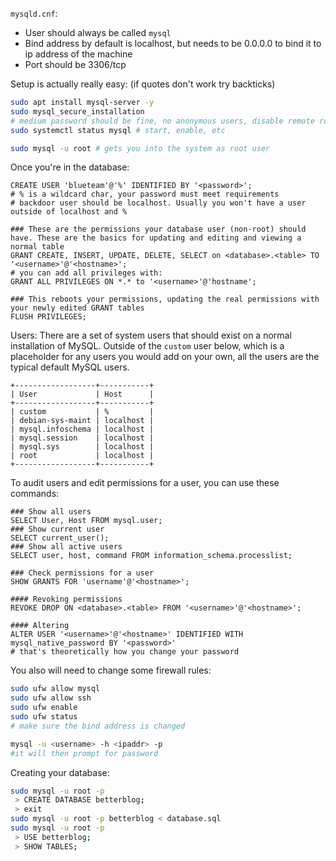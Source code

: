 `mysqld.cnf`:
- User should always be called `mysql`
- Bind address by default is localhost, but needs to be 0.0.0.0 to bind it to ip address of the machine
- Port should be 3306/tcp

Setup is actually really easy: (if quotes don't work try backticks)
```sh
sudo apt install mysql-server -y
sudo mysql_secure_installation
# medium password should be fine, no anonymous users, disable remote root login, remove test database, reload permissions
sudo systemctl status mysql # start, enable, etc

sudo mysql -u root # gets you into the system as root user
```

Once you're in the database:
```mysql
CREATE USER 'blueteam'@'%' IDENTIFIED BY '<password>';
# % is a wildcard char, your password must meet requirements
# backdoor user should be localhost. Usually you won't have a user outside of localhost and %

### These are the permissions your database user (non-root) should have. These are the basics for updating and editing and viewing a normal table
GRANT CREATE, INSERT, UPDATE, DELETE, SELECT on <database>.<table> TO '<username>'@'<hostname>';
# you can add all privileges with:
GRANT ALL PRIVILEGES ON *.* to '<username>'@'hostname';

### This reboots your permissions, updating the real permissions with your newly edited GRANT tables
FLUSH PRIVILEGES;
```

Users:
There are a set of system users that should exist on a normal installation of MySQL. Outside of the `custom` user below, which is a placeholder for any users you would add on your own, all the users are the typical default MySQL users.
```
+------------------+-----------+
| User             | Host      |
+------------------+-----------+
| custom           | %         |
| debian-sys-maint | localhost |
| mysql.infoschema | localhost |
| mysql.session    | localhost |
| mysql.sys        | localhost |
| root             | localhost |
+------------------+-----------+
```

To audit users and edit permissions for a user, you can use these commands:
```mysql
### Show all users
SELECT User, Host FROM mysql.user;
### Show current user
SELECT current_user();
### Show all active users
SELECT user, host, command FROM information_schema.processlist;

### Check permissions for a user
SHOW GRANTS FOR 'username'@'<hostname>';

#### Revoking permissions
REVOKE DROP ON <database>.<table> FROM '<username>'@'<hostname>';

#### Altering
ALTER USER '<username>'@'<hostname>' IDENTIFIED WITH mysql_native_password BY '<password>'
# that's theoretically how you change your password
```

You also will need to change some firewall rules:
```sh
sudo ufw allow mysql
sudo ufw allow ssh
sudo ufw enable
sudo ufw status
# make sure the bind address is changed
```

```sh
mysql -u <username> -h <ipaddr> -p
#it will then prompt for password
```

Creating your database:
```sh
sudo mysql -u root -p
 > CREATE DATABASE betterblog;
 > exit
sudo mysql -u root -p betterblog < database.sql
sudo mysql -u root -p
 > USE betterblog;
 > SHOW TABLES;
```